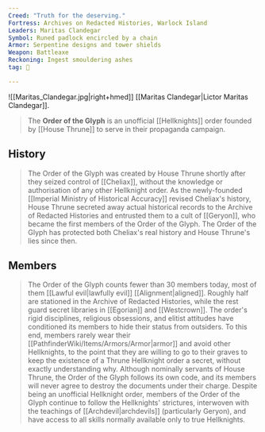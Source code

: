 ```yaml
---
Creed: "Truth for the deserving."
Fortress: Archives on Redacted Histories, Warlock Island
Leaders: Maritas Clandegar
Symbol: Runed padlock encircled by a chain
Armor: Serpentine designs and tower shields
Weapon: Battleaxe
Reckoning: Ingest smouldering ashes
tag: 👥

---
```


![[Maritas_Clandegar.jpg|right+hmed]] 
 [[Maritas Clandegar|Lictor Maritas Clandegar]].
> The **Order of the Glyph** is an unofficial [[Hellknights]] order founded by [[House Thrune]] to serve in their propaganda campaign.


## History

> The Order of the Glyph was created by House Thrune shortly after they seized control of [[Cheliax]], without the knowledge or authorisation of any other Hellknight order. As the newly-founded [[Imperial Ministry of Historical Accuracy]] revised Cheliax's history, House Thrune secreted away actual historical records to the Archive of Redacted Histories and entrusted them to a cult of [[Geryon]], who became the first members of the Order of the Glyph. The Order of the Glyph has protected both Cheliax's real history and House Thrune's lies since then.


## Members

> The Order of the Glyph counts fewer than 30 members today, most of them [[Lawful evil|lawfully evil]] [[Alignment|aligned]]. Roughly half are stationed in the Archive of Redacted Histories, while the rest guard secret libraries in [[Egorian]] and [[Westcrown]]. The order's rigid disciplines, religious obsessions, and elitist attitudes have conditioned its members to hide their status from outsiders. To this end, members rarely wear their [[PathfinderWiki/Items/Armors/Armor|armor]] and avoid other Hellknights, to the point that they are willing to go to their graves to keep the existence of a Thrune Hellknight order a secret, without exactly understanding why. Although nominally servants of House Thrune, the Order of the Glyph follows its own code, and its members will never agree to destroy the documents under their charge.
> Despite being an unofficial Hellknight order, members of the Order of the Glyph continue to follow the Hellknights' strictures, interwoven with the teachings of [[Archdevil|archdevils]] (particularly Geryon), and have access to all skills normally available only to true Hellknights.








